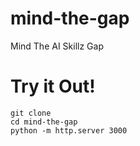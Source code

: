 # mind-the-gap
Mind The AI Skillz Gap 


# Try it Out!
```
git clone
cd mind-the-gap
python -m http.server 3000
```
